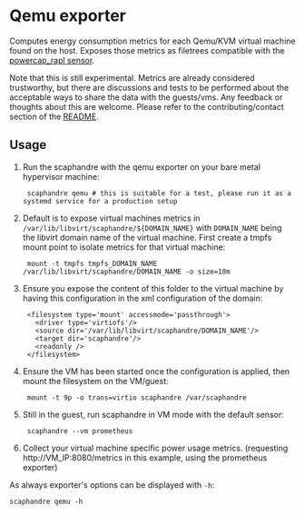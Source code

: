 # Qemu exporter

Computes energy consumption metrics for each Qemu/KVM virtual machine found on the host.
Exposes those metrics as filetrees compatible with the [powercap_rapl sensor](../sensors/powercap_rapl.md).

Note that this is still experimental. Metrics are already considered trustworthy, but there are discussions and tests to be performed about the acceptable ways to share the data with the guests/vms. Any feedback or thoughts about this are welcome. Please refer to the contributing/contact section of the [README](https://github.com/hubblo-org/scaphandre/#contributing).

## Usage

1. Run the scaphandre with the qemu exporter on your bare metal hypervisor machine:

		scaphandre qemu # this is suitable for a test, please run it as a systemd service for a production setup

2. Default is to expose virtual machines metrics in `/var/lib/libvirt/scaphandre/${DOMAIN_NAME}` with `DOMAIN_NAME` being the libvirt domain name of the virtual machine.
First create a tmpfs mount point to isolate metrics for that virtual machine:

		mount -t tmpfs tmpfs_DOMAIN_NAME /var/lib/libvirt/scaphandre/DOMAIN_NAME -o size=10m

3. Ensure you expose the content of this folder to the virtual machine by having this configuration in the xml configuration of the domain:

		<filesystem type='mount' accessmode='passthrough'>
	      <driver type='virtiofs'/>
	      <source dir='/var/lib/libvirt/scaphandre/DOMAIN_NAME'/>
	      <target dir='scaphandre'/>
		  <readonly />
	    </filesystem>

3. Ensure the VM has been started once the configuration is applied, then mount the filesystem on the VM/guest:

		mount -t 9p -o trans=virtio scaphandre /var/scaphandre

4. Still in the guest, run scaphandre in VM mode with the default sensor:

		scaphandre --vm prometheus

5. Collect your virtual machine specific power usage metrics. (requesting http://VM_IP:8080/metrics in this example, using the prometheus exporter)

As always exporter's options can be displayed with `-h`:

	scaphandre qemu -h
